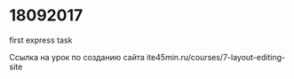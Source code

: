 # 18092017
first express task

Ссылка на урок по созданию сайта ite45min.ru/courses/7-layout-editing-site
